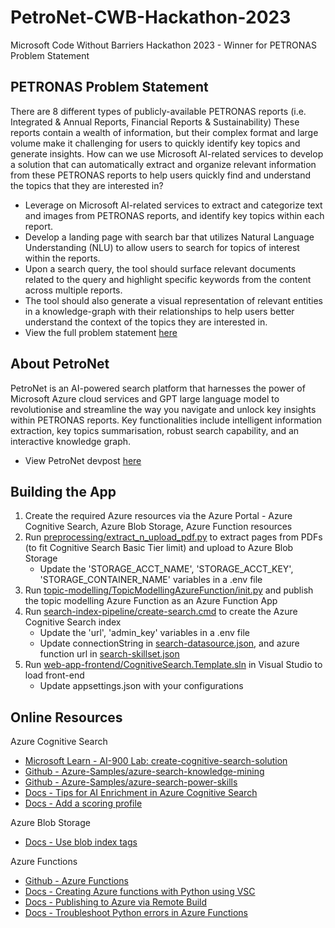 # PetroNet-CWB-Hackathon-2023
Microsoft Code Without Barriers Hackathon 2023 - Winner for PETRONAS Problem Statement
## PETRONAS Problem Statement
There are 8 different types of publicly-available PETRONAS reports (i.e. Integrated & Annual Reports, Financial Reports & Sustainability) These reports contain a wealth of information, but their complex format and large volume make it challenging for users to quickly identify key topics and generate insights. How can we use Microsoft AI-related services to develop a solution that can automatically extract and organize relevant information from these PETRONAS reports to help users quickly find and understand the topics that they are interested in?
- Leverage on Microsoft AI-related services to extract and categorize text and images from PETRONAS reports, and identify key topics within each report. 
- Develop a landing page with search bar that utilizes Natural Language Understanding (NLU) to allow users to search for topics of interest within the reports. 
- Upon a search query, the tool should surface relevant documents related to the query and highlight specific keywords from the content across multiple reports. 
- The tool should also generate a visual representation of relevant entities in a knowledge-graph with their relationships to help users better understand the context of the topics they are interested in.
- View the full problem statement [here](https://cwb2023.devpost.com/forum_topics/37300-petronas)
## About PetroNet
PetroNet is an AI-powered search platform that harnesses the power of Microsoft Azure cloud services and GPT large language model to revolutionise and streamline the way you navigate and unlock key insights within PETRONAS reports. Key functionalities include intelligent information extraction, key topics summarisation, robust search capability, and an interactive knowledge graph.
- View PetroNet devpost [here](https://devpost.com/software/petronas-petronet-an-ai-powered-cognitive-search-solution?ref_content=my-projects-tab&ref_feature=my_projects)
## Building the App
1. Create the required Azure resources via the Azure Portal - Azure Cognitive Search, Azure Blob Storage, Azure Function resources
2. Run [preprocessing/extract_n_upload_pdf.py](preprocessing/extract_n_upload_pdf.py) to extract pages from PDFs (to fit Cognitive Search Basic Tier limit) and upload to Azure Blob Storage
    - Update the 'STORAGE_ACCT_NAME', 'STORAGE_ACCT_KEY', 'STORAGE_CONTAINER_NAME' variables in a .env file
3. Run [topic-modelling/TopicModellingAzureFunction/init.py](topic-modelling/TopicModellingAzureFunction/__init__.py) and publish the topic modelling Azure Function as an Azure Function App
4. Run [search-index-pipeline/create-search.cmd](search-index-pipeline/create-search.cmd) to create the Azure Cognitive Search index
    - Update the 'url', 'admin_key' variables in a .env file
    - Update connectionString in [search-datasource.json](search-index-pipeline/search-datasource.json), and azure function url in [search-skillset.json](search-index-pipeline/search-datasource.json)
5. Run [web-app-frontend/CognitiveSearch.Template.sln](web-app-frontend/CognitiveSearch.Template.sln) in Visual Studio to load front-end
    - Update appsettings.json with your configurations

## Online Resources
Azure Cognitive Search
* [Microsoft Learn - AI-900 Lab: create-cognitive-search-solution](https://microsoftlearning.github.io/AI-900-AIFundamentals/instructions/05-create-cognitive-search-solution.html)
* [Github - Azure-Samples/azure-search-knowledge-mining](https://github.com/Azure-Samples/azure-search-knowledge-mining)
* [Github - Azure-Samples/azure-search-power-skills](https://github.com/Azure-Samples/azure-search-power-skills/tree/main/Text/TextSummarization)
* [Docs - Tips for AI Enrichment in Azure Cognitive Search](https://learn.microsoft.com/en-us/azure/search/cognitive-search-concept-troubleshooting)
* [Docs - Add a scoring profile](https://learn.microsoft.com/en-us/azure/search/index-add-scoring-profiles)

Azure Blob Storage
* [Docs - Use blob index tags](https://learn.microsoft.com/en-us/azure/storage/blobs/storage-blob-index-how-to?tabs=azure-portal)

Azure Functions
* [Github - Azure Functions](https://github.com/Azure/Azure-Functions/tree/main)
* [Docs - Creating Azure functions with Python using VSC](https://learn.microsoft.com/en-us/azure/azure-functions/create-first-function-vs-code-python?pivots=python-mode-configuration)
* [Docs - Publishing to Azure via Remote Build](https://learn.microsoft.com/en-us/azure/azure-functions/functions-reference-python?tabs=asgi%2Capplication-level&pivots=python-mode-configuration#remote-build)
* [Docs - Troubleshoot Python errors in Azure Functions](https://learn.microsoft.com/en-us/azure/azure-functions/recover-python-functions?pivots=python-mode-configuration&tabs=vscode%2Cbash)
